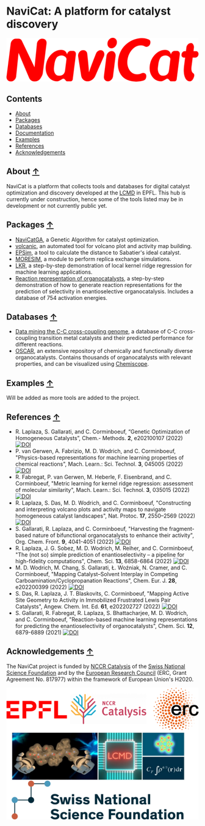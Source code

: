 NaviCat: A platform for catalyst discovery
==========================================

![NaviCat logo](./images/navicat_logo.png)

## Contents
* [About](#about-)
* [Packages](#packages-)
* [Databases](#databases-)
* [Documentation](#documentation-)
* [Examples](#examples-)
* [References](#references-)
* [Acknowledgements](#acknowledgements-)

## About [↑](#about)

NaviCat is a platform that collects tools and databases for digital catalyst optimization and discovery developed at the [LCMD](https://www.epfl.ch/labs/lcmd/) in EPFL. This hub is currently under construction, hence some of the tools listed may be in development or not currently public yet.

## Packages [↑](#packages)

* [NaviCatGA](https://github.com/lcmd-epfl/NaviCatGA), a Genetic Algorithm for catalyst optimization.
* [volcanic](https://github.com/lcmd-epfl/volcanic), an automated tool for volcano plot and activity map building.
* [EPSim](https://github.com/lcmd-epfl/EPSim), a tool to calculate the  distance to Sabatier's ideal catalyst.
* [MORESIM](https://github.com/lcmd-epfl/MORESIM), a module to perform replica exchange simulations.
* [LKR](https://github.com/lcmd-epfl/Local_Kernel_Regression), a step-by-step demonstration of local kernel ridge regression for machine learning applications.
* [Reaction representation of organocatalysts](https://github.com/lcmd-epfl/reaction-representation), a step-by-step demonstration of how to generate reaction representations for the prediction of selectivity in enantioselective organocatalysis. Includes a database of 754 activation energies.

## Databases [↑](#databases)

* [Data mining the C-C cross-coupling genome](https://www.materialscloud.org/discover/ccg#mcloudHeader), a database of C-C cross-coupling transition metal catalysts and their predicted performance for different reactions.
* [OSCAR](https://archive.materialscloud.org/record/2022.106), an extensive repository of chemically and functionally diverse organocatalysts. Contains thousands of organocatalysts with relevant properties, and can be visualized using [Chemiscope](https://chemiscope.org/). 

## Examples [↑](#examples)

Will be added as more tools are added to the project.

## References [↑](#contents)

* R. Laplaza, S. Gallarati, and C. Corminboeuf, “Genetic Optimization of Homogeneous Catalysts”, Chem.- Methods. **2**, e202100107 (2022) [![DOI](https://img.shields.io/badge/DOI-10.1002%2Fcmtd.202100107-blue)](https://doi.org/10.1002/cmtd.202100107)
* P. van Gerwen, A. Fabrizio, M. D. Wodrich, and C. Corminboeuf, "Physics-based representations for machine learning properties of chemical reactions", Mach. Learn.: Sci. Technol. **3**, 045005 (2022) [![DOI](https://img.shields.io/badge/DOI-10.1088/2632--2153/ac8f1a-blue)](https://doi.org/10.1088/2632-2153/ac8f1a)
* R. Fabregat, P. van Gerwen, M. Heberle, F. Eisenbrand, and C. Corminboeuf, "Metric learning for kernel ridge regression: assessment of molecular similarity", Mach. Learn.: Sci. Technol. **3**, 035015 (2022) [![DOI](https://img.shields.io/badge/DOI-10.1088/2632--2153/ac8e4f-blue)](https://doi.org/10.1088/2632-2153/ac8e4f)
* R. Laplaza, S. Das, M. D. Wodrich, and C. Corminboeuf, "Constructing and interpreting volcano plots and activity maps to navigate homogeneous catalyst landscapes", Nat. Protoc. **17**, 2550–2569 (2022) [![DOI](https://img.shields.io/badge/DOI-10.1038%2Fs41596--022--00726--2-blue)](https://doi.org/10.1038/s41596-022-00726-2)
* S. Gallarati, R. Laplaza, and C. Corminboeuf, "Harvesting the fragment-based nature of bifunctional organocatalysts to enhance their activity", Org. Chem. Front. **9**, 4041-4051 (2022) [![DOI](https://img.shields.io/badge/DOI-10.1039/D2QO00550F-blue)](https://doi.org/10.1039/D2QO00550F)
* R. Laplaza, J. G. Sobez, M. D. Wodrich, M. Reiher, and C. Corminboeuf, "The (not so) simple prediction of enantioselectivity – a pipeline for high-fidelity computations", Chem. Sci. **13**, 6858-6864 (2022) [![DOI](https://img.shields.io/badge/DOI-10.1039/D2SC01714H-blue)](https://doi.org/10.1039/D2SC01714H)
* M. D. Wodrich, M. Chang, S. Gallarati, Ł. Woźniak, N. Cramer, and C. Corminboeuf, "Mapping Catalyst–Solvent Interplay in Competing Carboamination/Cyclopropanation Reactions", Chem. Eur. J. **28**, e202200399 (2022) [![DOI](https://img.shields.io/badge/DOI-10.1002/chem.202200399-blue)](https://doi.org/10.1002/chem.202200399)
* S. Das, R. Laplaza, J. T. Blaskovits, C. Corminboeuf, "Mapping Active Site Geometry to Activity in Immobilized Frustrated Lewis Pair Catalysts", Angew. Chem. Int. Ed. **61**, e202202727 (2022) [![DOI](https://img.shields.io/badge/DOI-10.1002/anie.202202727-blue)](https://doi.org/10.1002/anie.202202727)
* S. Gallarati, R. Fabregat, R. Laplaza, S. Bhattacharjee, M. D. Wodrich, and C. Corminboeuf, "Reaction-based machine learning representations for predicting the enantioselectivity of organocatalysts", Chem. Sci. **12**, 6879-6889 (2021) [![DOI](https://img.shields.io/badge/DOI-10.1039/D1SC00482DD-blue)](https://doi.org/10.1039/D1SC00482DD)


## Acknowledgements [↑](#contents)

The NaviCat project is funded by [NCCR Catalysis](https://www.nccr-catalysis.ch/)  of the [Swiss National Science Foundation](https://www.snf.ch/en) and by the [European Research Council](https://erc.europa.eu/) (ERC, Grant Agreement No. 817977) within the framework of European Union's H2020.

![ackw logo](./images/ackw.png)

